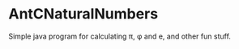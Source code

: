 AntCNaturalNumbers
==================

Simple java program for calculating π, φ and e, and other fun stuff.
